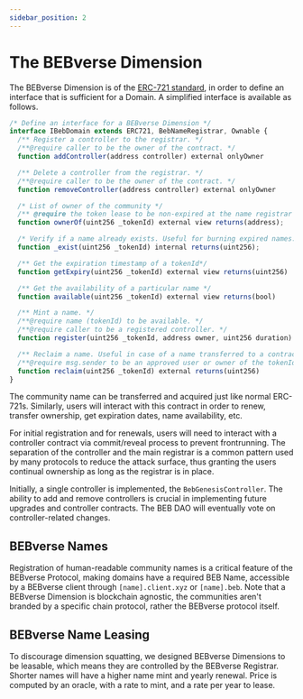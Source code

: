 ```yaml
---
sidebar_position: 2
---
```


# The BEBverse Dimension

The BEBverse Dimension is of the [ERC-721 standard](https://eips.ethereum.org/EIPS/eip-721), in order to define an interface that is sufficient for a Domain. A simplified interface is available as follows.

```js
/* Define an interface for a BEBverse Dimension */
interface IBebDomain extends ERC721, BebNameRegistrar, Ownable {
  /** Register a controller to the registrar. */
  /**@require caller to be the owner of the contract. */
  function addController(address controller) external onlyOwner

  /** Delete a controller from the registrar. */
  /**@require caller to be the owner of the contract. */
  function removeController(address controller) external onlyOwner

  /* List of owner of the community */
  /** @require the token lease to be non-expired at the name registrar level */
  function ownerOf(uint256 _tokenId) external view returns(address);

  /* Verify if a name already exists. Useful for burning expired names. */
  function _exist(uint256 _tokenId) internal returns(uint256);

  /** Get the expiration timestamp of a tokenId*/
  function getExpiry(uint256 _tokenId) external view returns(uint256)

  /** Get the availability of a particular name */
  function available(uint256 _tokenId) external view returns(bool)

  /** Mint a name. */
  /**@require name (tokenId) to be available. */
  /**@require caller to be a registered controller. */
  function register(uint256 _tokenId, address owner, uint256 duration) external onlyControllers returns(uint256)

  /** Reclaim a name. Useful in case of a name transferred to a contract. */
  /**@require msg.sender to be an approved user or owner of the tokenId. */
  function reclaim(uint256 _tokenId) external returns(uint256)
}
```

The community name can be transferred and acquired just like normal ERC-721s. Similarly, users will interact with this contract in order to renew, transfer ownership, get expiration dates, name availability, etc.

For initial registration and for renewals, users will need to interact with a controller contract via commit/reveal process to prevent frontrunning. The separation of the controller and the main registrar is a common pattern used by many protocols to reduce the attack surface, thus granting the users continual ownership as long as the registrar is in place.

Initially, a single controller is implemented, the `BebGenesisController`. The ability to add and remove controllers is crucial in implementing future upgrades and controller contracts. The BEB DAO will eventually vote on controller-related changes.

## BEBverse Names

Registration of human-readable community names is a critical feature of the BEBverse Protocol, making domains have a required BEB Name, accessible by a BEBverse client through `[name].client.xyz` or `[name].beb`. Note that a BEBverse Dimension is blockchain agnostic, the communities aren't branded by a specific chain protocol, rather the BEBverse protocol itself.

## BEBverse Name Leasing

To discourage dimension squatting, we designed BEBverse Dimensions to be leasable, which means they are controlled by the BEBverse Registrar. Shorter names will have a higher name mint and yearly renewal. Price is computed by an oracle, with a rate to mint, and a rate per year to lease.
